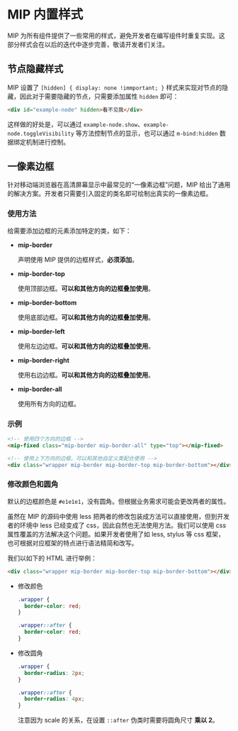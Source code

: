 # MIP 内置样式

MIP 为所有组件提供了一些常用的样式，避免开发者在编写组件时重复实现。这部分样式会在以后的迭代中逐步完善，敬请开发者们关注。

## 节点隐藏样式

MIP 设置了 `[hidden] { display: none !immportant; }` 样式来实现对节点的隐藏，因此对于需要隐藏的节点，只需要添加属性 `hidden` 即可：

```html
<div id="example-node" hidden>看不见我</div>
```

这样做的好处是，可以通过 `example-node.show`、`example-node.toggleVisibility` 等方法控制节点的显示，也可以通过 `m-bind:hidden` 数据绑定机制进行控制。

## 一像素边框

针对移动端浏览器在高清屏幕显示中最常见的“一像素边框”问题，MIP 给出了通用的解决方案。开发者只需要引入固定的类名即可绘制出真实的一像素边框。

### 使用方法

给需要添加边框的元素添加特定的类，如下：

* __mip-border__

  声明使用 MIP 提供的边框样式，__必须添加__。

* __mip-border-top__

  使用顶部边框。__可以和其他方向的边框叠加使用__。

* __mip-border-bottom__

  使用底部边框。__可以和其他方向的边框叠加使用__。

* __mip-border-left__

  使用左边边框。__可以和其他方向的边框叠加使用__。

* __mip-border-right__

  使用右边边框。__可以和其他方向的边框叠加使用__。

* __mip-border-all__

  使用所有方向的边框。

### 示例

```html
<!-- 使用四个方向的边框 -->
<mip-fixed class="mip-border mip-border-all" type="top"></mip-fixed>

<!-- 使用上下方向的边框，可以和其他自定义类配合使用 -->
<div class="wrapper mip-border mip-border-top mip-border-bottom"></div>
```

### 修改颜色和圆角

默认的边框颜色是 `#e1e1e1`，没有圆角。但根据业务需求可能会更改两者的属性。

虽然在 MIP 的源码中使用 less 把两者的修改包装成方法可以直接使用，但到开发者的环境中 less 已经变成了 css，因此自然也无法使用方法。我们可以使用 css 属性覆盖的方法解决这个问题。如果开发者使用了如 less, stylus 等 css 框架，也可根据对应框架的特点进行语法精简和改写。

我们以如下的 HTML 进行举例：

```html
<div class="wrapper mip-border mip-border-top mip-border-bottom"></div>
```

* 修改颜色

  ```css
  .wrapper {
    border-color: red;
  }

  .wrapper::after {
    border-color: red;
  }
  ```

* 修改圆角

  ```css
  .wrapper {
    border-radius: 2px;
  }

  .wrapper::after {
    border-radius: 4px;
  }
  ```

  注意因为 scale 的关系，在设置 `::after` 伪类时需要将圆角尺寸 __乘以 2__。
